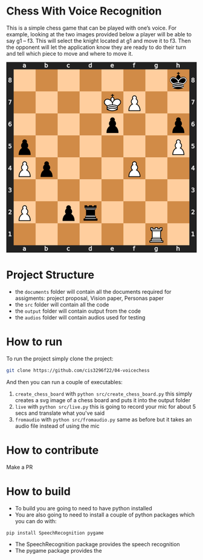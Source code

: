 # Chess With Voice Recognition
 This is a simple chess game that can be played with one’s voice. For example, looking at the two images provided below a player will be able to say g1 – f3. This will select the knight located at g1 and move it to f3. Then the opponent will let the application know they are ready to do their turn and tell which piece to move and where to move it.

![Chess Board](output/board.svg)
# Project Structure
- the `documents` folder will contain all the documents required for assigments: project proposal, Vision paper, Personas paper
- the `src` folder will contain all the code
- the `output` folder will contain output from the code
- the `audios` folder will contain audios used for testing


# How to run
To run the project simply clone the project:
```bash
git clone https://github.com/cis3296f22/04-voicechess
```
And then you can run a couple of executables:
1. `create_chess_board` with `python src/create_chess_board.py` this simply
creates a svg image of a chess board and puts it into the output folder
2. `live` with `python src/live.py` this is going to record your mic for about 5 secs and translate what you've said
3. `fromaudio` with `python src/fromaudio.py` same as before but it takes an audio file instead of using the mic

# How to contribute
Make a PR

# How to build
- To build you are going to need to have python installed
- You are also going to need to install a couple of python packages which you can do with:
```bash
pip install SpeechRecognition pygame 
```
- The SpeechRecognition package provides the speech recognition 
- The pygame package provides the  

